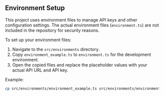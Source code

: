## Environment Setup

This project uses environment files to manage API keys and other configuration settings. The actual environment files (`environment.ts`) are not included in the repository for security reasons.

To set up your environment files:

1. Navigate to the `src/environments` directory.
2. Copy `environment_example.ts` to `environment.ts` for the development environment.
3. Open the copied files and replace the placeholder values with your actual API URL and API key.

Example:
```sh
cp src/environments/environment_example.ts src/environments/environment.ts
